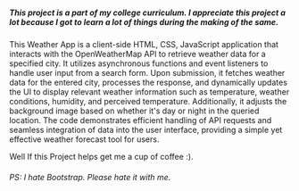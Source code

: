 <h5>This project is a part of my college curriculum. I appreciate this project a lot because I got to learn a lot of things during the making of the same.</h5>

This Weather App is a client-side HTML, CSS, JavaScript application that interacts with the OpenWeatherMap API to retrieve weather data for a specified city. It utilizes asynchronous functions and event listeners to handle user input from a search form. Upon submission, it fetches weather data for the entered city, processes the response, and dynamically updates the UI to display relevant weather information such as temperature, weather conditions, humidity, and perceived temperature. Additionally, it adjusts the background image based on whether it's day or night in the queried location. The code demonstrates efficient handling of API requests and seamless integration of data into the user interface, providing a simple yet effective weather forecast tool for users.

Well If this Project helps get me a cup of coffee :). 


<h6>PS: I hate Bootstrap. Please hate it with me.</h6>